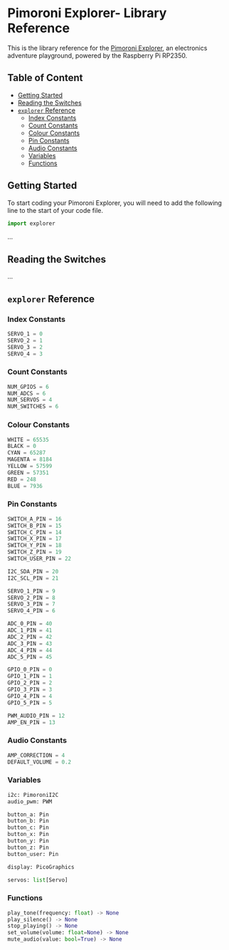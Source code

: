 # Pimoroni Explorer- Library Reference <!-- omit in toc -->

This is the library reference for the [Pimoroni Explorer](https://shop.pimoroni.com/products/explorer), an electronics adventure playground, powered by the Raspberry Pi RP2350.


## Table of Content <!-- omit in toc -->
- [Getting Started](#getting-started)
- [Reading the Switches](#reading-the-switches)
- [`explorer` Reference](#explorer-reference)
  - [Index Constants](#index-constants)
  - [Count Constants](#count-constants)
  - [Colour Constants](#colour-constants)
  - [Pin Constants](#pin-constants)
  - [Audio Constants](#audio-constants)
  - [Variables](#variables)
  - [Functions](#functions)


## Getting Started

To start coding your Pimoroni Explorer, you will need to add the following line to the start of your code file.

```python
import explorer
```

...


## Reading the Switches

...


## `explorer` Reference

### Index Constants
```python
SERVO_1 = 0
SERVO_2 = 1
SERVO_3 = 2
SERVO_4 = 3
```

### Count Constants
```python
NUM_GPIOS = 6
NUM_ADCS = 6
NUM_SERVOS = 4
NUM_SWITCHES = 6
```

### Colour Constants
```python
WHITE = 65535
BLACK = 0
CYAN = 65287
MAGENTA = 8184
YELLOW = 57599
GREEN = 57351
RED = 248
BLUE = 7936
```

### Pin Constants
```python
SWITCH_A_PIN = 16
SWITCH_B_PIN = 15
SWITCH_C_PIN = 14
SWITCH_X_PIN = 17
SWITCH_Y_PIN = 18
SWITCH_Z_PIN = 19
SWITCH_USER_PIN = 22

I2C_SDA_PIN = 20
I2C_SCL_PIN = 21

SERVO_1_PIN = 9
SERVO_2_PIN = 8
SERVO_3_PIN = 7
SERVO_4_PIN = 6

ADC_0_PIN = 40
ADC_1_PIN = 41
ADC_2_PIN = 42
ADC_3_PIN = 43
ADC_4_PIN = 44
ADC_5_PIN = 45

GPIO_0_PIN = 0
GPIO_1_PIN = 1
GPIO_2_PIN = 2
GPIO_3_PIN = 3
GPIO_4_PIN = 4
GPIO_5_PIN = 5

PWM_AUDIO_PIN = 12
AMP_EN_PIN = 13
```

### Audio Constants
```python
AMP_CORRECTION = 4
DEFAULT_VOLUME = 0.2
```

### Variables
```python
i2c: PimoroniI2C
audio_pwm: PWM

button_a: Pin
button_b: Pin
button_c: Pin
button_x: Pin
button_y: Pin
button_z: Pin
button_user: Pin

display: PicoGraphics

servos: list[Servo]
```

### Functions
```python
play_tone(frequency: float) -> None
play_silence() -> None
stop_playing() -> None
set_volume(volume: float=None) -> None
mute_audio(value: bool=True) -> None
```